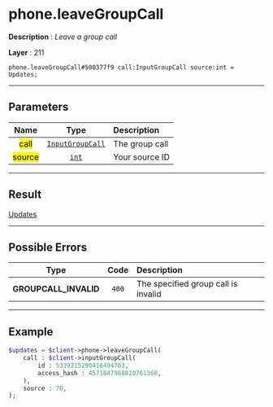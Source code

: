 # phone.leaveGroupCall

**Description** : *Leave a group call*

**Layer** : 211

```tl
phone.leaveGroupCall#500377f9 call:InputGroupCall source:int = Updates;
```

---

## Parameters

| Name | Type | Description |
| :---: | :---: | :--- |
| <mark>call</mark> | [`InputGroupCall`](type/InputGroupCall) | The group call |
| <mark>source</mark> | [`int`](type/int) | Your source ID |

---

## Result

[Updates](type/Updates)

---

## Possible Errors

| Type | Code | Description |
| :---: | :---: | :--- |
| **GROUPCALL_INVALID** | `400` | The specified group call is invalid |

---

## Example

```php
$updates = $client->phone->leaveGroupCall(
	call : $client->inputGroupCall(
		id : 5339315290416494763,
		access_hash : 4571847968810761360,
	),
	source : 70,
);
```